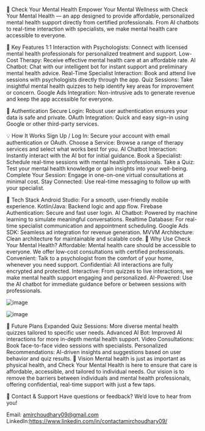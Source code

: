 🧠 Check Your Mental Health
Empower Your Mental Wellness with Check Your Mental Health — an app designed to provide affordable, personalized mental health support directly from certified professionals. From AI chatbots to real-time interaction with specialists, we make mental health care accessible to everyone.

🌟 Key Features
1:1 Interaction with Psychologists: Connect with licensed mental health professionals for personalized treatment and support.
Low-Cost Therapy: Receive effective mental health care at an affordable rate.
AI Chatbot: Chat with our intelligent bot for instant support and preliminary mental health advice.
Real-Time Specialist Interaction: Book and attend live sessions with psychologists directly through the app.
Quiz Sessions: Take insightful mental health quizzes to help identify key areas for improvement or concern.
Google Ads Integration: Non-intrusive ads to generate revenue and keep the app accessible for everyone.

🔐 Authentication
Secure Login: Robust user authentication ensures your data is safe and private.
OAuth Integration: Quick and easy sign-in using Google or other third-party services.

💡 How It Works
Sign Up / Log In: Secure your account with email authentication or OAuth.
Choose a Service: Browse a range of therapy services and select what works best for you.
AI Chatbot Interaction: Instantly interact with the AI bot for initial guidance.
Book a Specialist: Schedule real-time sessions with mental health professionals.
Take a Quiz: Test your mental health knowledge or gain insights into your well-being.
Complete Your Session: Engage in one-on-one virtual consultations at minimal cost.
Stay Connected: Use real-time messaging to follow up with your specialist.

🧩 Tech Stack
Android Studio: For a smooth, user-friendly mobile experience.
Kotlin/Java: Backend logic and app flow.
Firebase Authentication: Secure and fast user login.
AI Chatbot: Powered by machine learning to simulate meaningful conversations.
Realtime Database: For real-time specialist communication and appointment scheduling.
Google Ads SDK: Seamless ad integration for revenue generation.
MVVM Architecture: Clean architecture for maintainable and scalable code.
🎯 Why Use Check Your Mental Health?
Affordable: Mental health care should be accessible to everyone. We offer low-cost consultations with certified professionals.
Convenient: Talk to a psychologist from the comfort of your home, whenever you need support.
Confidential: All interactions are fully encrypted and protected.
Interactive: From quizzes to live interactions, we make mental health support engaging and personalized.
AI-Powered: Use the AI chatbot for immediate guidance before or between sessions with professionals.


![image](https://github.com/user-attachments/assets/c657f05f-99b8-48fc-ae95-1dca00720e07)



![image](https://github.com/user-attachments/assets/6aa5998e-ac91-4174-aafc-df2984bda166)






🚀 Future Plans
Expanded Quiz Sessions: More diverse mental health quizzes tailored to specific user needs.
Advanced AI Bot: Improved AI interactions for more in-depth mental health support.
Video Consultations: Book face-to-face video sessions with specialists.
Personalized Recommendations: AI-driven insights and suggestions based on user behavior and quiz results.
🔮 Vision
Mental health is just as important as physical health, and Check Your Mental Health is here to ensure that care is affordable, accessible, and tailored to individual needs. Our vision is to remove the barriers between individuals and mental health professionals, offering confidential, real-time support with just a few taps.

💬 Contact & Support
Have questions or feedback? We’d love to hear from you!

Email: amirchoudhary09@gmail.com
LinkedIn:https://www.linkedin.com/in/contactamirchoudhary09/
